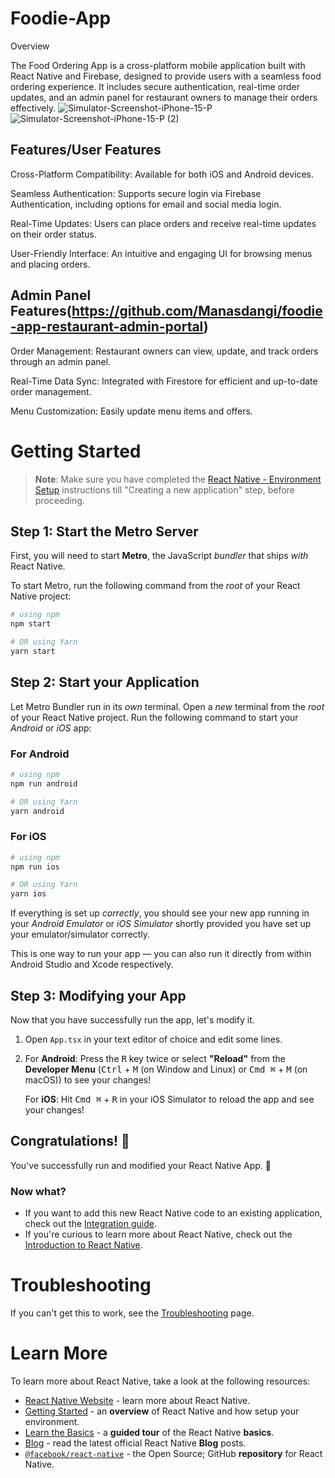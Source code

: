 # Foodie-App
Overview

The Food Ordering App is a cross-platform mobile application built with React Native and Firebase, designed to provide users with a seamless food ordering experience. It includes secure authentication, real-time order updates, and an admin panel for restaurant owners to manage their orders effectively.
![Simulator-Screenshot-iPhone-15-P](https://github.com/user-attachments/assets/fe184328-5873-49b8-acaa-9930ee1e95d5)
![Simulator-Screenshot-iPhone-15-P (2)](https://github.com/user-attachments/assets/4be41e87-aea3-4d80-b5ac-c0f31f6336e2)



## Features/User Features

Cross-Platform Compatibility: Available for both iOS and Android devices.

Seamless Authentication: Supports secure login via Firebase Authentication, including options for email and social media login.

Real-Time Updates: Users can place orders and receive real-time updates on their order status.

User-Friendly Interface: An intuitive and engaging UI for browsing menus and placing orders.

## Admin Panel Features(https://github.com/Manasdangi/foodie-app-restaurant-admin-portal)

Order Management: Restaurant owners can view, update, and track orders through an admin panel.

Real-Time Data Sync: Integrated with Firestore for efficient and up-to-date order management.

Menu Customization: Easily update menu items and offers.




# Getting Started

> **Note**: Make sure you have completed the [React Native - Environment Setup](https://reactnative.dev/docs/environment-setup) instructions till "Creating a new application" step, before proceeding.

## Step 1: Start the Metro Server

First, you will need to start **Metro**, the JavaScript _bundler_ that ships _with_ React Native.

To start Metro, run the following command from the _root_ of your React Native project:

```bash
# using npm
npm start

# OR using Yarn
yarn start
```

## Step 2: Start your Application

Let Metro Bundler run in its _own_ terminal. Open a _new_ terminal from the _root_ of your React Native project. Run the following command to start your _Android_ or _iOS_ app:

### For Android

```bash
# using npm
npm run android

# OR using Yarn
yarn android
```

### For iOS

```bash
# using npm
npm run ios

# OR using Yarn
yarn ios
```

If everything is set up _correctly_, you should see your new app running in your _Android Emulator_ or _iOS Simulator_ shortly provided you have set up your emulator/simulator correctly.

This is one way to run your app — you can also run it directly from within Android Studio and Xcode respectively.

## Step 3: Modifying your App

Now that you have successfully run the app, let's modify it.

1. Open `App.tsx` in your text editor of choice and edit some lines.
2. For **Android**: Press the <kbd>R</kbd> key twice or select **"Reload"** from the **Developer Menu** (<kbd>Ctrl</kbd> + <kbd>M</kbd> (on Window and Linux) or <kbd>Cmd ⌘</kbd> + <kbd>M</kbd> (on macOS)) to see your changes!

   For **iOS**: Hit <kbd>Cmd ⌘</kbd> + <kbd>R</kbd> in your iOS Simulator to reload the app and see your changes!

## Congratulations! :tada:

You've successfully run and modified your React Native App. :partying_face:

### Now what?

- If you want to add this new React Native code to an existing application, check out the [Integration guide](https://reactnative.dev/docs/integration-with-existing-apps).
- If you're curious to learn more about React Native, check out the [Introduction to React Native](https://reactnative.dev/docs/getting-started).

# Troubleshooting

If you can't get this to work, see the [Troubleshooting](https://reactnative.dev/docs/troubleshooting) page.

# Learn More

To learn more about React Native, take a look at the following resources:

- [React Native Website](https://reactnative.dev) - learn more about React Native.
- [Getting Started](https://reactnative.dev/docs/environment-setup) - an **overview** of React Native and how setup your environment.
- [Learn the Basics](https://reactnative.dev/docs/getting-started) - a **guided tour** of the React Native **basics**.
- [Blog](https://reactnative.dev/blog) - read the latest official React Native **Blog** posts.
- [`@facebook/react-native`](https://github.com/facebook/react-native) - the Open Source; GitHub **repository** for React Native.
